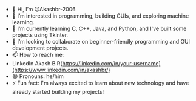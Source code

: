 - 👋 Hi, I’m @Akashbr-2006
- 👀 I’m interested in programming, building GUIs, and exploring machine learning.
- 🌱 I’m currently learning C, C++, Java, and Python, and I've built some projects using Tkinter.
- 💞️ I’m looking to collaborate on beginner-friendly programming and GUI development projects.
- 📫 How to reach me:
- LinkedIn Akash B R(https://linkedin.com/in/your-username](https://www.linkedin.com/in/akashbr/)
- 😄 Pronouns: he/him
- ⚡ Fun fact: I'm always excited to learn about new technology and have already started building my projects!


<!---
Akashbr-2006/Akashbr-2006 is a ✨ special ✨ repository because its `README.md` (this file) appears on your GitHub profile.
You can click the Preview link to take a look at your changes.
--->
